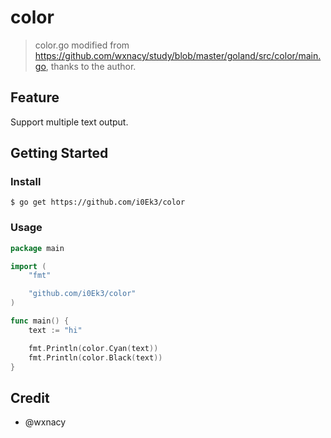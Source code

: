 # color

> color.go modified from https://github.com/wxnacy/study/blob/master/goland/src/color/main.go, thanks to the author.

## Feature

Support multiple text output.


## Getting Started

### Install

`$ go get https://github.com/i0Ek3/color`


### Usage

```Go
package main

import (
    "fmt"

    "github.com/i0Ek3/color"
)

func main() {
    text := "hi"

    fmt.Println(color.Cyan(text))
    fmt.Println(color.Black(text))
}
```


## Credit

- @wxnacy
